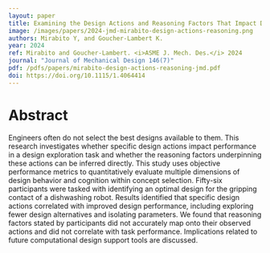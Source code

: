 ```yaml
---
layout: paper
title: Examining the Design Actions and Reasoning Factors That Impact Design Performance
image: /images/papers/2024-jmd-mirabito-design-actions-reasoning.png
authors: Mirabito Y, and Goucher-Lambert K.
year: 2024
ref: Mirabito and Goucher-Lambert. <i>ASME J. Mech. Des.</i> 2024
journal: "Journal of Mechanical Design 146(7)"
pdf: /pdfs/papers/mirabito-design-actions-reasoning-jmd.pdf
doi: https://doi.org/10.1115/1.4064414
---
```



# Abstract
Engineers often do not select the best designs available to them. This research investigates whether specific design actions impact performance in a design exploration task and whether the reasoning factors underpinning these actions can be inferred directly. This study uses objective performance metrics to quantitatively evaluate multiple dimensions of design behavior and cognition within concept selection. Fifty-six participants were tasked with identifying an optimal design for the gripping contact of a dishwashing robot. Results identified that specific design actions correlated with improved design performance, including exploring fewer design alternatives and isolating parameters. We found that reasoning factors stated by participants did not accurately map onto their observed actions and did not correlate with task performance. Implications related to future computational design support tools are discussed.

